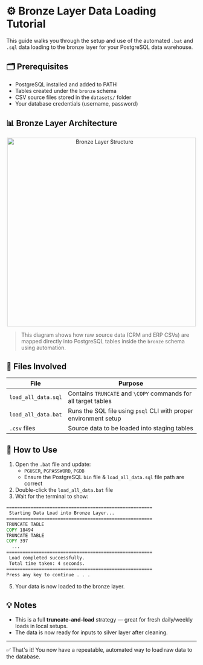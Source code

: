 # ⚙️ Bronze Layer Data Loading Tutorial

This guide walks you through the setup and use of the automated `.bat` and `.sql` data loading to the bronze layer for your PostgreSQL data warehouse.

## 🗂 Prerequisites

- PostgreSQL installed and added to PATH
- Tables created under the `bronze` schema
- CSV source files stored in the `datasets/` folder
- Your database credentials (username, password)


## 📊 Bronze Layer Architecture

<p align="center">
  <img src="https://github.com/ShashwatAnalyst/SQL-Data-Warehouse-Project/blob/main/docs/bronze-layer-diagram.png?raw=true" alt="Bronze Layer Structure" width="500"/>
</p>


> This diagram shows how raw source data (CRM and ERP CSVs) are mapped directly into PostgreSQL tables inside the `bronze` schema using automation.


## 📝 Files Involved

<div align = "center">
  
| File | Purpose |
|------|---------|
| `load_all_data.sql` | Contains `TRUNCATE` and `\COPY` commands for all target tables |
| `load_all_data.bat` | Runs the SQL file using `psql` CLI with proper environment setup |
| `.csv` files | Source data to be loaded into staging tables |

</div>

## 🚀 How to Use

1. Open the `.bat` file and update:
   - `PGUSER`, `PGPASSWORD`, `PGDB`
   - Ensure the PostgreSQL `bin` file & `load_all_data.sql` file path are correct
2. Double-click the `load_all_data.bat` file
3. Wait for the terminal to show:
```bat
======================================================
 Starting Data Load into Bronze Layer...
======================================================
TRUNCATE TABLE
COPY 18494
TRUNCATE TABLE
COPY 397
  ...
======================================================
 Load completed successfully.
 Total time taken: 4 seconds.
======================================================
Press any key to continue . . .
```
5. Your data is now loaded to the bronze layer.

## 💡 Notes

- This is a full **truncate-and-load** strategy — great for fresh daily/weekly loads in local setups.
- The data is now ready for inputs to silver layer after cleaning.

---

✅ That's it! You now have a repeatable, automated way to load raw data to the database.


